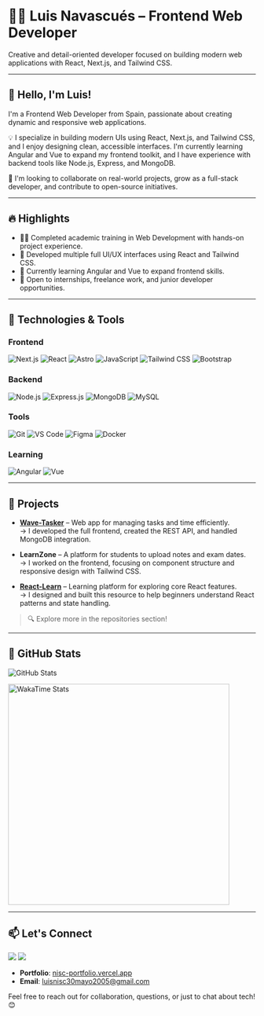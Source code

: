 # 👨‍💻 Luis Navascués – Frontend Web Developer

Creative and detail-oriented developer focused on building modern web applications with React, Next.js, and Tailwind CSS.

---

## 👋 Hello, I'm Luis!

I'm a Frontend Web Developer from Spain, passionate about creating dynamic and responsive web applications.

💡 I specialize in building modern UIs using React, Next.js, and Tailwind CSS, and I enjoy designing clean, accessible interfaces. I'm currently learning Angular and Vue to expand my frontend toolkit, and I have experience with backend tools like Node.js, Express, and MongoDB.

🔎 I'm looking to collaborate on real-world projects, grow as a full-stack developer, and contribute to open-source initiatives.

---

## 🔥 Highlights

- 👨‍🎓 Completed academic training in Web Development with hands-on project experience.
- 🧠 Developed multiple full UI/UX interfaces using React and Tailwind CSS.
- 🚀 Currently learning Angular and Vue to expand frontend skills.
- 💬 Open to internships, freelance work, and junior developer opportunities.

---

## 🔧 Technologies & Tools

### Frontend
![Next.js](https://img.shields.io/badge/-Next.js-000000?style=flat-square&logo=next.js&logoColor=white)
![React](https://img.shields.io/badge/-React-61DAFB?style=flat-square&logo=react&logoColor=white)
![Astro](https://img.shields.io/badge/-Astro-FF5733?style=flat-square&logo=astro&logoColor=white)
![JavaScript](https://img.shields.io/badge/-JavaScript-F7DF1E?style=flat-square&logo=javascript&logoColor=black)
![Tailwind CSS](https://img.shields.io/badge/-Tailwind_CSS-38B2AC?style=flat-square&logo=tailwind-css&logoColor=white)
![Bootstrap](https://img.shields.io/badge/-Bootstrap-7952B3?style=flat-square&logo=bootstrap&logoColor=white)

### Backend
![Node.js](https://img.shields.io/badge/-Node.js-8CC84B?style=flat-square&logo=node.js&logoColor=white)
![Express.js](https://img.shields.io/badge/-Express.js-404D59?style=flat-square&logo=express&logoColor=white)
![MongoDB](https://img.shields.io/badge/-MongoDB-47A248?style=flat-square&logo=mongodb&logoColor=white)
![MySQL](https://img.shields.io/badge/-MySQL-4479A1?style=flat-square&logo=mysql&logoColor=white)

### Tools
![Git](https://img.shields.io/badge/-Git-F05032?style=flat-square&logo=git&logoColor=white)
![VS Code](https://img.shields.io/badge/-VS_Code-007ACC?style=flat-square&logo=visual-studio-code&logoColor=white)
![Figma](https://img.shields.io/badge/-Figma-F24E1E?style=flat-square&logo=figma&logoColor=white)
![Docker](https://img.shields.io/badge/-Docker-2496ED?style=flat-square&logo=docker&logoColor=white)

### Learning
![Angular](https://img.shields.io/badge/-Angular-DD0031?style=flat-square&logo=angular&logoColor=white)
![Vue](https://img.shields.io/badge/-Vue-4FC08D?style=flat-square&logo=vue.js&logoColor=white)

---

## 💼 Projects

- **[Wave-Tasker](https://wave-tasker.vercel.app)** – Web app for managing tasks and time efficiently.  
  → I developed the full frontend, created the REST API, and handled MongoDB integration.

- **LearnZone** – A platform for students to upload notes and exam dates.  
  → I worked on the frontend, focusing on component structure and responsive design with Tailwind CSS.

- **[React-Learn](https://react-learnisc.vercel.app)** – Learning platform for exploring core React features.  
  → I designed and built this resource to help beginners understand React patterns and state handling.

> 🔍 Explore more in the repositories section!

---

## 🌟 GitHub Stats

![GitHub Stats](https://github-readme-stats.vercel.app/api?username=luisnisc&show_icons=true&count_private=true&hide=prs&theme=radical)

<img src="https://wakatime.com/share/@luisnisc/0781725c-e7f8-40b7-8575-f81af8bd568b.svg" alt="WakaTime Stats" width="450" />

---

## 📫 Let's Connect

<a href="https://www.linkedin.com/in/luis-navascues-2b9545257/" target="_blank"><img src="https://img.shields.io/badge/LinkedIn-0e76a8?style=for-the-badge&logo=linkedin&logoColor=white"></a>
<a href="https://www.instagram.com/lu1snisc/" target="_blank"><img src="https://img.shields.io/badge/Instagram-ff0080?style=for-the-badge&logo=instagram&logoColor=white"></a>

- **Portfolio**: [nisc-portfolio.vercel.app](https://nisc-portfolio.vercel.app)
- **Email**: luisnisc30mayo2005@gmail.com

Feel free to reach out for collaboration, questions, or just to chat about tech! 😊
